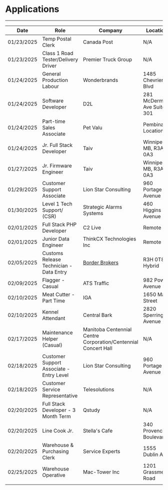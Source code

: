 # Applications
---

| Date       | Role                                     | Company                                                                                                                                          | Location                   | Attachments                                                                                                                                                                                                                                    |
| ---------- | ---------------------------------------- | ------------------------------------------------------------------------------------------------------------------------------------------------ | -------------------------- | ---------------------------------------------------------------------------------------------------------------------------------------------------------------------------------------------------------------------------------------------- |
| 01/23/2025 | Temp Postal Clerk                        | Canada Post                                                                                                                                      | N/A                        | [Company Job Posting](https://jobs.canadapost.ca/job/Winnipeg-Temp-Postal-Clerk-MB/588213317/?feedId=222817&utm_source=Indeed&utm_campaign=CanPost_Indeed&jobPipeline=Indeed)                                                                  |
| 01/23/2025 | Class 1 Road Tester/Delivery Driver      | Premier Truck Group                                                                                                                              | N/A                        | [Company Job Posting](https://jobs.lever.co/premiertruck/094a805d-3315-4b8f-8701-ee38e1dec524/apply)                                                                                                                                           |
| 01/24/2025 | General Production Labour                | Wonderbrands                                                                                                                                     | 1485 Chevrier Blvd         | [Company Job Posting](https://careersen-wonderbrands.icims.com/jobs/17608/job?utm_source=hiringcafe_integration&iis=Job+Board&iisn=HiringCafe&mobile=false&width=1030&height=500&bga=true&needsRedirect=false&jan1offset=-360&jun1offset=-300) |
| 01/24/2025 | Software Developer                       | D2L                                                                                                                                              | 281 McDermot Ave Suite 301 | [Company Job Posting](https://www.d2l.com/careers/jobs/software-developer/260466/)                                                                                                                                                             |
| 01/24/2025 | Part-time Sales Associate                | Pet Valu                                                                                                                                         | Pembina Location           | [Company Job Posting](https://petvalu.wd3.myworkdayjobs.com/external_career_site_pet_valu_canada/job/3002---Winnipeg---Pembina/Part-time-Sales-Associate_R22744-1)                                                                             |
| 01/24/2025 | Jr. Full Stack Developer                 | Taiv                                                                                                                                             | Winnipeg, MB, R3A 0A3      | [Indeed Posting](https://ca.indeed.com/viewjob?jk=d2e08fa61e791981&from=shareddesktop)                                                                                                                                                         |
| 01/27/2025 | Jr. Firmware Engineer                    | Taiv                                                                                                                                             | Winnipeg, MB, R3A 0A3      | [Indeed Posting](https://ca.indeed.com/viewjob?jk=c0ce7d95d924fb18&from=shareddesktop)                                                                                                                                                         |
| 01/29/2025 | Customer Support Associate               | Lion Star Consulting                                                                                                                             | 960 Portage Avenue         | [Indeed Posting](https://ca.indeed.com/viewjob?jk=4b166efbf82d9a56&from=shareddesktop)                                                                                                                                                         |
| 01/30/2025 | Level 1 Tech Support/ (CSR)              | Strategic Alarms Systems                                                                                                                         | 460 Higgins Avenue         | [Indeed Posting](https://ca.indeed.com/viewjob?jk=7b11f829184aeb6f&from=shareddesktop)                                                                                                                                                         |
| 02/01/2025 | Full Stack PHP Developer                 | C2 Live                                                                                                                                          | Remote                     | [Indeed Posting](https://ca.indeed.com/viewjob?jk=efd86154af9ee151&from=shareddesktop)                                                                                                                                                         |
| 02/01/2025 | Junior Data Engineer                     | ThinkCX Technologies Inc                                                                                                                         | Remote                     | [Indeed Posting](https://ca.indeed.com/viewjob?jk=b2f5a2d2ca60a1d6&from=shareddesktop)                                                                                                                                                         |
| 02/05/2025 | Customs Release Technician - Data Entry  | [Border Brokers](https://ca.indeed.com:443/cmp/Border-Brokers-1?campaignid=mobvjcmp&from=mobviewjob&tk=1ijbn2588glgu800&fromjk=9f6ea1a77720eb3d) | R3H 0T8, Hybrid            | [Indeed Posting](https://ca.indeed.com/viewjob?jk=9f6ea1a77720eb3d&from=shareddesktop)                                                                                                                                                         |
| 02/09/2025 | Flagger - Casual                         | ATS Traffic                                                                                                                                      | 982 Powell Avenue          | [Indeed Posting](https://ca.indeed.com/viewjob?jk=09707d17e9008eca&from=shareddesktop)                                                                                                                                                         |
| 02/10/2025 | Meat Cutter - Part Time                  | IGA                                                                                                                                              | 1650 Main Street           | [Indeed Posting](https://ca.indeed.com/viewjob?jk=6907b95b2278cdf2&from=shareddesktop)                                                                                                                                                         |
| 02/10/2025 | Kennel Attendant                         | Central Bark                                                                                                                                     | 2820 Sperring Avenue       | [Indeed Posting](https://ca.indeed.com/viewjob?jk=644aa4923bed2266&from=shareddesktop)                                                                                                                                                         |
| 02/17/2025 | Maintenance Helper (Casual)              | Manitoba Centennial Centre Corporation/Centennial Concert Hall                                                                                   | N/A                        | [Indeed Posting](https://ca.indeed.com/viewjob?jk=471d8774293a63ad&from=shareddesktop)                                                                                                                                                         |
| 02/18/2025 | Customer Support Associate - Entry Level | Lion Star Consulting                                                                                                                             | 960 Portage Avenue         | [Indeed Posting](https://ca.indeed.com/viewjob?jk=4b166efbf82d9a56&from=shareddesktop)                                                                                                                                                         |
| 02/18/2025 | Customer Service Representative          | Telesolutions                                                                                                                                    | N/A                        | [Indeed Posting](https://ca.indeed.com/viewjob?jk=f8f0d2496c39f8fc&from=shareddesktop)                                                                                                                                                         |
| 02/20/2025 | Full Stack Developer - 3 Month Term      | Qstudy                                                                                                                                           | N/A                        | [Indeed Posting](https://ca.indeed.com/viewjob?jk=a67fefc4dae946eb&from=shareddesktop)                                                                                                                                                         |
| 02/20/2025 | Line Cook Jr.                            | Stella's Cafe                                                                                                                                    | 340 Provencher Boulevard   | [Indeed Posting](https://ca.indeed.com/viewjob?jk=ed90c0a6878957ba&from=shareddesktop)                                                                                                                                                         |
| 02/20/2025 | Warehouse & Purchasing Clerk             | Service Experts                                                                                                                                  | 1555 Dublin Ave            | [Company Posting](https://careers.serviceexpertsjobs.ca/jobs/29992/job?utm_source=hiringcafe_integration&iis=Job%20Board&iisn=HiringCafe)                                                                                                      |
| 02/25/2025 | Warehouse Operative                      | Mac-Tower Inc                                                                                                                                    | 1201 Grassmere Road        | [Indeed Posting](https://ca.indeed.com/viewjob?jk=7e831628e0335ad1&from=shareddesktop)                                                                                                                                                         |
|            |                                          |                                                                                                                                                  |                            |                                                                                                                                                                                                                                                |


